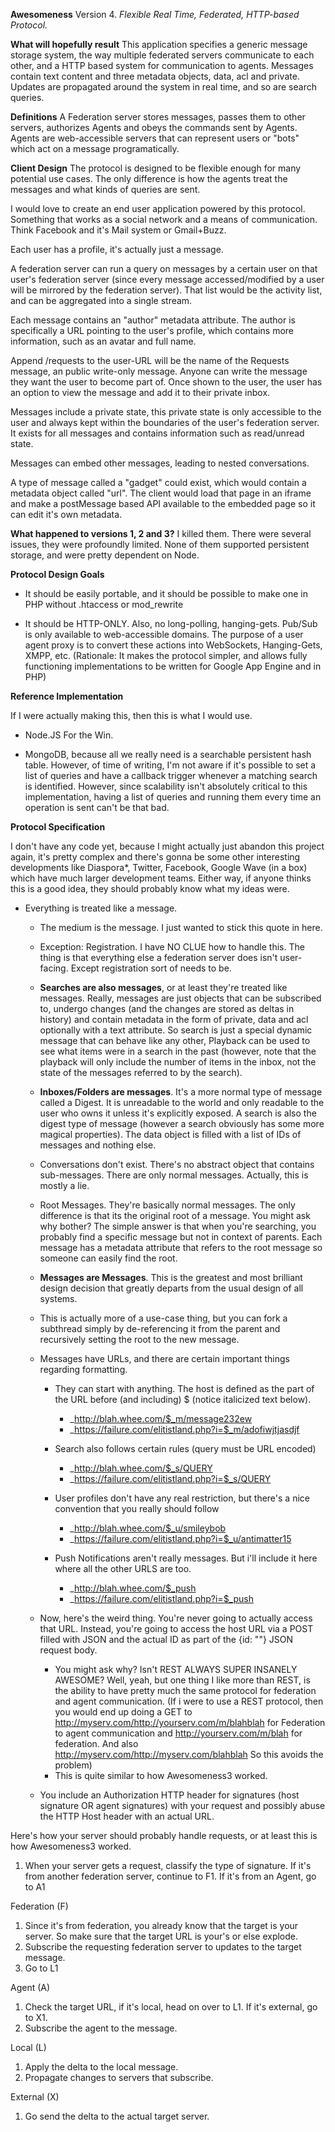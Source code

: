**Awesomeness** Version 4. _Flexible Real Time, Federated, HTTP-based Protocol._

__What will hopefully result__
This application specifies a generic message storage system, the way multiple federated servers communicate to each other, and a HTTP based system for communication to agents. Messages contain text content and three metadata objects, data, acl and private. Updates are propagated around the system in real time, and so are search queries. 

__Definitions__
A Federation server stores messages, passes them to other servers, authorizes Agents and obeys the commands sent by Agents. Agents are web-accessible servers that can represent users or "bots" which act on a message programatically.

__Client Design__
The protocol is designed to be flexible enough for many potential use cases. The only difference is how the agents treat the messages and what kinds of queries are sent.

I would love to create an end user application powered by this protocol. Something that works as a social network and a means of communication. Think Facebook and it's Mail system or Gmail+Buzz.

Each user has a profile, it's actually just a message. 

A federation server can run a query on messages by a certain user on that user's federation server (since every message accessed/modified by a user will be mirrored by the federation server). That list would be the activity list, and can be aggregated into a single stream. 

Each message contains an "author" metadata attribute. The author is specifically a URL pointing to the user's profile, which contains more information, such as an avatar and full name.

Append /requests to the user-URL will be the name of the Requests message, an public write-only message. Anyone can write the message they want the user to become part of. Once shown to the user, the user has an option to view the message and add it to their private inbox.

Messages include a private state, this private state is only accessible to the user and always kept within the boundaries of the user's federation server. It exists for all messages and contains information such as read/unread state.

Messages can embed other messages, leading to nested conversations.

A type of message called a "gadget" could exist, which would contain a metadata object called "url". The client would load that page in an iframe and make a postMessage based API available to the embedded page so it can edit it's own metadata.

__What happened to versions 1, 2 and 3?__ I killed them. There were several issues, they were profoundly limited. None of them supported persistent storage, and were pretty dependent on Node.

__Protocol Design Goals__

* It should be easily portable, and it should be possible to make one in PHP without .htaccess or mod_rewrite

* It should be HTTP-ONLY. Also, no long-polling, hanging-gets. Pub/Sub is only available to web-accessible domains. The purpose of a user agent proxy is to convert these actions into WebSockets, Hanging-Gets, XMPP, etc. (Rationale: It makes the protocol simpler, and allows fully functioning implementations to be written for Google App Engine and in PHP)
	
	
	
__Reference Implementation__

If I were actually making this, then this is what I would use.

* Node.JS For the Win.

* MongoDB, because all we really need is a searchable persistent hash table. However, of time of writing, I'm not aware if it's possible to set a list of queries and have a callback trigger whenever a matching search is identified. However, since scalability isn't absolutely critical to this implementation, having a list of queries and running them every time an operation is sent can't be that bad.

__Protocol Specification__

I don't have any code yet, because I might actually just abandon this project again, it's pretty complex and there's gonna be some other interesting developments like Diaspora*, Twitter, Facebook, Google Wave (in a box) which have much larger development teams. Either way, if anyone thinks this is a good idea, they should probably know what my ideas were.

* Everything is treated like a message.

	* The medium is the message. I just wanted to stick this quote in here.

	* Exception: Registration. I have NO CLUE how to handle this. The thing is that everything else a federation server does isn't user-facing. Except registration sort of needs to be.
	
	* __Searches are also messages__, or at least they're treated like messages. Really, messages are just objects that can be subscribed to, undergo changes (and the changes are stored as deltas in history) and contain metadata in the form of private, data and acl optionally with a text attribute. So search is just a special dynamic message that can behave like any other, Playback can be used to see what items were in a search in the past (however, note that the playback will only include the number of items in the inbox, not the state of the messages referred to by the search).
	
	* __Inboxes/Folders are messages__. It's a more normal type of message called a Digest. It is unreadable to the world and only readable to the user who owns it unless it's explicitly exposed. A search is also the digest type of message (however a search obviously has some more magical properties). The data object is filled with a list of IDs of messages and nothing else.
	
	* Conversations don't exist. There's no abstract object that contains sub-messages. There are only normal messages. Actually, this is mostly a lie.
	
	* Root Messages. They're basically normal messages. The only difference is that its the original root of a message. You might ask why bother? The simple answer is that when you're searching, you probably find a specific message but not in context of parents. Each message has a metadata attribute that refers to the root message so someone can easily find the root.
		
	* __Messages are Messages__. This is the greatest and most brilliant design decision that greatly departs from the usual design of all systems.

	* This is actually more of a use-case thing, but you can fork a subthread simply by de-referencing it from the parent and recursively setting the root to the new message.
	
	
	* Messages have URLs, and there are certain important things regarding formatting.
		
		* They can start with anything. The host is defined as the part of the URL before (and including) $ (notice italicized text below). 
			
			* _http://blah.whee.com/$_m/message232ew
			* _https://failure.com/elitistland.php?i=$_m/adofiwjtjasdjf
			
		* Search also follows certain rules (query must be URL encoded)
				
			* _http://blah.whee.com/$_s/QUERY
			* _https://failure.com/elitistland.php?i=$_s/QUERY

		* User profiles don't have any real restriction, but there's a nice convention that you really should follow
		
			* _http://blah.whee.com/$_u/smileybob
			* _https://failure.com/elitistland.php?i=$_u/antimatter15
			
		* Push Notifications aren't really messages. But i'll include it here where all the other URLS are too.
		
			* _http://blah.whee.com/$_push
			* _https://failure.com/elitistland.php?i=$_push
		
			
	* Now, here's the weird thing. You're never going to actually access that URL. Instead, you're going to access the host URL via a POST filled with JSON and the actual ID as part of the {id: ""} JSON request body.
		* You might ask why? Isn't REST ALWAYS SUPER INSANELY AWESOME? Well, yeah, but one thing I like more than REST, is the ability to have pretty much the same protocol for federation and agent communication. (If i were to use a REST protocol, then you would end up doing a GET to http://myserv.com/http://yourserv.com/m/blahblah for Federation to agent communication and http://yourserv.com/m/blah for federation. And also http://myserv.com/http://myserv.com/blahblah So this avoids the problem)
		* This is quite similar to how Awesomeness3 worked.
	
	* You include an Authorization HTTP header for signatures (host signature OR agent signatures) with your request and possibly abuse the HTTP Host header with an actual URL. 
	
	
Here's how your server should probably handle requests, or at least this is how Awesomeness3 worked.

1. When your server gets a request, classify the type of signature. If it's from another federation server, continue to F1. If it's from an Agent, go to A1

Federation (F)

1. Since it's from federation, you already know that the target is your server. So make sure that the target URL is your's or else explode.
2. Subscribe the requesting federation server to updates to the target message.
3. Go to L1

Agent (A)

1. Check the target URL, if it's local, head on over to L1. If it's external, go to X1.
2. Subscribe the agent to the message.

Local (L)

1. Apply the delta to the local message.
2. Propagate changes to servers that subscribe.

External (X)

1. Go send the delta to the actual target server.